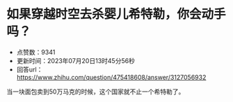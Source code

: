 # 如果穿越时空去杀婴儿希特勒，你会动手吗？
- 点赞数：9341
- 更新时间：2023年07月20日13时45分56秒
- 回答url：https://www.zhihu.com/question/475418608/answer/3127056932
<body>
 <p data-pid="Liu8dVij">当一块面包卖到50万马克的时候，这个国家就不止一个希特勒了。</p>
</body>